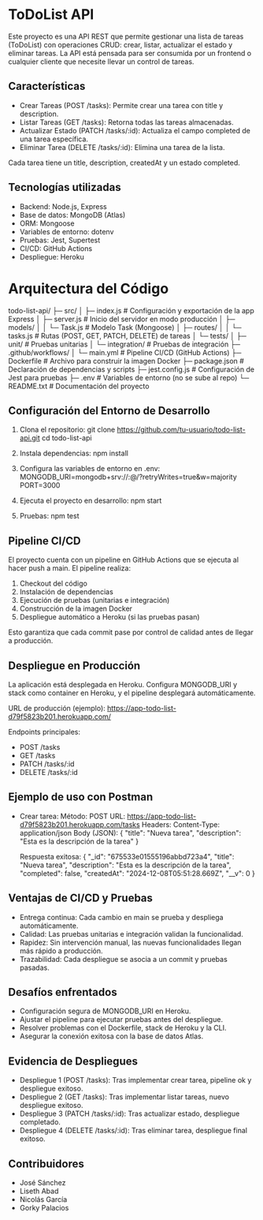 ToDoList API
============

Este proyecto es una API REST que permite gestionar una lista de tareas (ToDoList) con operaciones CRUD: crear, listar, actualizar el estado y eliminar tareas. La API está pensada para ser consumida por un frontend o cualquier cliente que necesite llevar un control de tareas.

Características
--------------
- Crear Tareas (POST /tasks): Permite crear una tarea con title y description.
- Listar Tareas (GET /tasks): Retorna todas las tareas almacenadas.
- Actualizar Estado (PATCH /tasks/:id): Actualiza el campo completed de una tarea específica.
- Eliminar Tarea (DELETE /tasks/:id): Elimina una tarea de la lista.

Cada tarea tiene un title, description, createdAt y un estado completed.

Tecnologías utilizadas
----------------------
- Backend: Node.js, Express
- Base de datos: MongoDB (Atlas)
- ORM: Mongoose
- Variables de entorno: dotenv
- Pruebas: Jest, Supertest
- CI/CD: GitHub Actions
- Despliegue: Heroku

# Arquitectura del Código

todo-list-api/
├─ src/
│  ├─ index.js            # Configuración y exportación de la app Express
│  ├─ server.js           # Inicio del servidor en modo producción
│  ├─ models/
│  │  └─ Task.js          # Modelo Task (Mongoose)
│  ├─ routes/
│  │  └─ tasks.js         # Rutas (POST, GET, PATCH, DELETE) de tareas
│  └─ tests/
│     ├─ unit/            # Pruebas unitarias
│     └─ integration/     # Pruebas de integración
├─ .github/workflows/
│  └─ main.yml            # Pipeline CI/CD (GitHub Actions)
├─ Dockerfile             # Archivo para construir la imagen Docker
├─ package.json           # Declaración de dependencias y scripts
├─ jest.config.js         # Configuración de Jest para pruebas
├─ .env                   # Variables de entorno (no se sube al repo)
└─ README.txt             # Documentación del proyecto


Configuración del Entorno de Desarrollo
---------------------------------------
1. Clona el repositorio:
   git clone https://github.com/tu-usuario/todo-list-api.git
   cd todo-list-api

2. Instala dependencias:
   npm install

3. Configura las variables de entorno en .env:
   MONGODB_URI=mongodb+srv://<user>:<password>@<cluster>/<dbname>?retryWrites=true&w=majority
   PORT=3000

4. Ejecuta el proyecto en desarrollo:
   npm start

5. Pruebas:
   npm test

Pipeline CI/CD
--------------
El proyecto cuenta con un pipeline en GitHub Actions que se ejecuta al hacer push a main. El pipeline realiza:

1. Checkout del código
2. Instalación de dependencias
3. Ejecución de pruebas (unitarias e integración)
4. Construcción de la imagen Docker
5. Despliegue automático a Heroku (si las pruebas pasan)

Esto garantiza que cada commit pase por control de calidad antes de llegar a producción.

Despliegue en Producción
------------------------
La aplicación está desplegada en Heroku. Configura MONGODB_URI y stack como container en Heroku, y el pipeline desplegará automáticamente.

URL de producción (ejemplo):
https://app-todo-list-d79f5823b201.herokuapp.com/

Endpoints principales:
- POST /tasks
- GET /tasks
- PATCH /tasks/:id
- DELETE /tasks/:id

Ejemplo de uso con Postman
--------------------------
- Crear tarea:
  Método: POST
  URL: https://app-todo-list-d79f5823b201.herokuapp.com/tasks
  Headers: Content-Type: application/json
  Body (JSON):
    {
      "title": "Nueva tarea",
      "description": "Esta es la descripción de la tarea"
    }

  Respuesta exitosa:
    {
      "_id": "675533e01555196abbd723a4",
      "title": "Nueva tarea",
      "description": "Esta es la descripción de la tarea",
      "completed": false,
      "createdAt": "2024-12-08T05:51:28.669Z",
      "__v": 0
    }

Ventajas de CI/CD y Pruebas
---------------------------
- Entrega continua: Cada cambio en main se prueba y despliega automáticamente.
- Calidad: Las pruebas unitarias e integración validan la funcionalidad.
- Rapidez: Sin intervención manual, las nuevas funcionalidades llegan más rápido a producción.
- Trazabilidad: Cada despliegue se asocia a un commit y pruebas pasadas.

Desafíos enfrentados
--------------------
- Configuración segura de MONGODB_URI en Heroku.
- Ajustar el pipeline para ejecutar pruebas antes del despliegue.
- Resolver problemas con el Dockerfile, stack de Heroku y la CLI.
- Asegurar la conexión exitosa con la base de datos Atlas.

Evidencia de Despliegues
------------------------
- Despliegue 1 (POST /tasks): Tras implementar crear tarea, pipeline ok y despliegue exitoso.
- Despliegue 2 (GET /tasks): Tras implementar listar tareas, nuevo despliegue exitoso.
- Despliegue 3 (PATCH /tasks/:id): Tras actualizar estado, despliegue completado.
- Despliegue 4 (DELETE /tasks/:id): Tras eliminar tarea, despliegue final exitoso.

Contribuidores
--------------
- José Sánchez
- Liseth Abad
- Nicolás García
- Gorky Palacios
